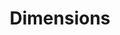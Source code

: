 ---
layout: default
bigquery: https://console.cloud.google.com/bigquery?p=covid-19-dimensions-ai&page=table&d=data&t=publications
contributors: Digital Science, https://www.digital-science.com/
cost: Free for personal, non-commercial use.
description: Dimensions contains more than 100 million publications, ranging from
  articles published in scholarly journals, books and book chapters, to preprints
  and conference proceedings. All publications are contextualized with linked data
  sets, funding, publications, patents, clinical trials, and policy documents. You
  can also view associated categories, funders, institutions, and researcher profiles.
documentation: https://docs.dimensions.ai/bigquery/index.html
last_edit: 04/12/2022, 17:51:58
location: https://www.dimensions.ai/products/free/
maintained_by: Digital Science, https://www.digital-science.com/
schema_fields:
- conference
- description
- research_org_cities
- citations
- original_assignee
- established
- priority_date
- language
- researcher_ids
- issue
- granted_year
- pmid
- subtitles
- parent_id
- reference_ids
- supporting_grant_ids
- metrics
- funding_aud
- publication_ids
- open_access_categories
- inventor_names
- funding_jpy
- assignee_orgs
- funding_cny
- funder_org_state_codes
- current_assignee
- funding_eur
- wikipedia_url
- category_hrcs_rac
- date_print
- funding_usd
- aliases
- book_series_title
- book_title
- name
- category_hra
- funding_gbp
- open_access_categories_v2
- research_org_city_names
- eisbn
- granted_date
- mesh_terms
- abstract
- created_date
- grant_number
- editors
- associated_publication_id
- categories
- date_normal
- research_orgs
- address
- active_years
- source_id
- date_online
- mesh_headings
- license
- cpc
- conditions
- doi
- filing_status
- interventions
- embargo_date
- legal_events
- acronym
- acknowledgements
- kind
- status
- acronyms
- expiration_year
- brief_title
- assignee_countries
- associated_publication_arxiv_id
- jurisdiction
- year
- title
- date_modified
- filing_date
- registry
- legal_status
- filing_year
- patent_ids
- funder_orgs
- repository_url
- application_number
- associated_grant_ids
- arxiv_id
- funder_countries
- citation_string
- category_rcdc
- research_org_state_codes
- family_members_ids
- type
- associated_publication_pmid
- altmetrics
- repository_id
- isbn
- resulting_publication_doi
- email_address
- foa_number
- date_inserted
- funder_org_cities
- linkout
- current_assignee_orgs
- citations_count
- resulting_publication_ids
- clinical_trial_ids
- family_id
- start_year
- pmcid
- labels
- repository_name
- associated_publication_doi
- category_icrp_cso
- original_abstract
- relationships
- ipcr
- category_icrp_ct
- pages
- proceedings_title
- research_org_country_names
- original_assignee_orgs
- funding_chf
- original_title
- funder_org
- original_assignee_countries
- concepts
- funding_details
- journal
- volume
- date_imported_gbq
- date
- funder_org_acronyms
- expiration_date
- funder_org_countries
- research_org_countries
- current_assignee_countries
- authors
- external_ids
- funding_nzd
- gender
- types
- research_org_state_names
- priority_year
- start_date
- category_bra
- category_for
- cited_by_ids
- journal_lists
- id
- investigators
- category_uoa
- category_sdg
- phase
- category_hrcs_hc
- organisation_details
- funding_currency
- funding_cad
- funding_amount
- links
- publication_date
- end_year
- publication_year
- publisher
- family_count
- end_date
shortname: dimensions
tags:
- scholarly literature
- patents
- funding
- clinical trials
- academic profiles
terms_of_use: 'Use of both the Dimensions COVID-19 dataset and full Dimensions dataset
  are subject to the Dimensions Terms of use: https://www.dimensions.ai/policies-terms-legal '
title: Dimensions
uuid: dcff88bd-fe6b-4fdb-8159-809bf9d7bc1c
---